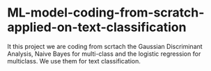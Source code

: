 # ML-model-coding-from-scratch-applied-on-text-classification
It this project we are coding from scrtach the Gaussian Discriminant Analysis, Naive Bayes for multi-class and the logistic regression for multiclass. We use them for text classification.
